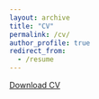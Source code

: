 ```yaml
---
layout: archive
title: "CV"
permalink: /cv/
author_profile: true
redirect_from:
  - /resume
---
```


<!--
{% include base_path %}
-->

<a href="https://kalinn.github.io/kristinlinn/files/Linn_CV.pdf" target="_blank">Download CV</a>